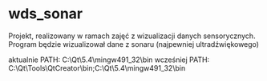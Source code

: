 ﻿# wds_sonar
Projekt, realizowany w ramach zajęć z wizualizacji danych sensorycznych. Program będzie wizualizował dane z sonaru (najpewniej ultradźwiękowego)


aktualnie PATH: C:\Qt\5.4\mingw491_32\bin
wcześniej PATH: C:\Qt\Tools\QtCreator\bin\;C:\Qt\5.4\mingw491_32\bin